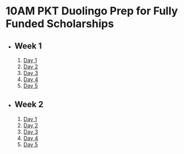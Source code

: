 # 10AM PKT Duolingo Prep for Fully Funded Scholarships

- ## Week 1

   1. [Day 1](https://www.facebook.com/iCodeguru/videos/949272660069837)
   2. [Day 2](https://www.facebook.com/iCodeguru/videos/1277905240112445)
   3. [Day 3](https://www.facebook.com/iCodeguru/videos/952352873081506)
   4. [Day 4](https://www.facebook.com/watch/?v=611988211299327)
   5. [Day 5](https://www.facebook.com/iCodeguru/videos/8934072223353428)

- ## Week 2

   1. [Day 1](https://www.facebook.com/iCodeguru/videos/955987649417136)
   2. [Day 2](https://www.facebook.com/watch/?v=1644767402826468)
   3. [Day 3](https://www.facebook.com/iCodeguru/videos/493572116809343)
   4. [Day 4](https://www.facebook.com/watch/?v=496056539790323)
   5. [Day 5]()

<!-- - ## Week 3

   1. [Day 1](https://www.facebook.com/watch/?v=2300048463702433)
   2. [Day 2](https://www.facebook.com/iCodeguru/videos/4006361232980586)
   3. [Day 3](https://www.facebook.com/iCodeguru/videos/8829961267129208)
   4. [Day 4](https://www.facebook.com/iCodeguru/videos/940597328203165)
   5. [Day 5](https://www.facebook.com/watch/?v=1174567737426142) -->

<!-- - ## Week 

   1. [Day 1]()
   2. [Day 2]()
   3. [Day 3]()
   4. [Day 4]()
   5. [Day 5]() -->